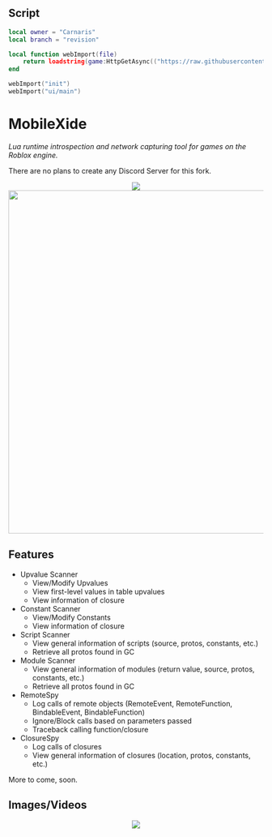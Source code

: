 ## Script
```lua
local owner = "Carnaris"
local branch = "revision"

local function webImport(file)
    return loadstring(game:HttpGetAsync(("https://raw.githubusercontent.com/%s/MobileXide/%s/%s.lua"):format(owner, branch, file)), file .. '.lua')()
end

webImport("init")
webImport("ui/main")
```

# MobileXide
<i>Lua runtime introspection and network capturing tool for games on the Roblox engine.</i>


There are no plans to create any Discord Server for this fork.


<p align="center">
    <img src="https://cdn.discordapp.com/attachments/633472429917995038/722143730500501534/Hydroxide_Logo.png"/>
    </br>
    <img src="https://raw.githubusercontent.com/Upbolt/Hydroxide/revision/github-assets/ui.png" width="677px"/>
</p>

## Features
* Upvalue Scanner
    * View/Modify Upvalues
    * View first-level values in table upvalues
    * View information of closure
* Constant Scanner
    * View/Modify Constants
    * View information of closure
* Script Scanner
    * View general information of scripts (source, protos, constants, etc.)
    * Retrieve all protos found in GC
* Module Scanner
    * View general information of modules (return value, source, protos, constants, etc.)
    * Retrieve all protos found in GC
* RemoteSpy
    * Log calls of remote objects (RemoteEvent, RemoteFunction, BindableEvent, BindableFunction)
    * Ignore/Block calls based on parameters passed
    * Traceback calling function/closure
* ClosureSpy
    * Log calls of closures
    * View general information of closures (location, protos, constants, etc.)

More to come, soon.

## Images/Videos
<p align="center">
    <img src="https://i.gyazo.com/63afdd764cdca533af5ebca843217a7e.gif" />
</p>

